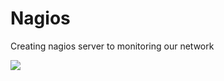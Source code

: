 # Nagios
Creating nagios server to monitoring our network

![](https://scontent.xx.fbcdn.net/v/t1.0-9/17903697_1649916705021701_7429925062411116384_n.jpg?oh=2527c2e65387f70920ec3512ae736cb8&oe=59510C89)

